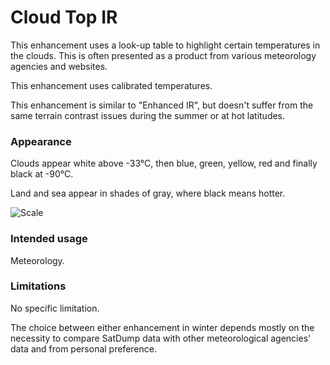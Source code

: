 # Cloud Top IR

This enhancement uses a look-up table to highlight certain temperatures in the clouds. This is often presented as a product from various meteorology agencies and websites.

This enhancement uses calibrated temperatures.

This enhancement is similar to "Enhanced IR", but doesn't suffer from the same terrain contrast issues during the summer or at hot latitudes.

### Appearance

Clouds appear white above -33°C, then blue, green, yellow, red and finally black at -90°C. 

Land and sea appear in shades of gray, where black means hotter.

![Scale](descriptions/img/CloudTopIRScale.png)

### Intended usage

Meteorology.

### Limitations

No specific limitation. 

The choice between either enhancement in winter depends mostly on the necessity to compare SatDump data with other meteorological agencies' data and from personal preference.
